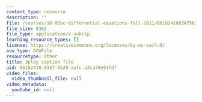 ```yaml
---
content_type: resource
description: ''
file: /courses/18-03sc-differential-equations-fall-2011/6618241803475b29aafca2ca70e91fdf_JbuG6u2ko_0.vtt
file_size: 8362
file_type: application/x-subrip
learning_resource_types: []
license: https://creativecommons.org/licenses/by-nc-sa/4.0/
ocw_type: OCWFile
resourcetype: Other
title: 3play caption file
uid: 66182418-0347-5b29-aafc-a2ca70e91fdf
video_files:
  video_thumbnail_file: null
video_metadata:
  youtube_id: null
---
```

